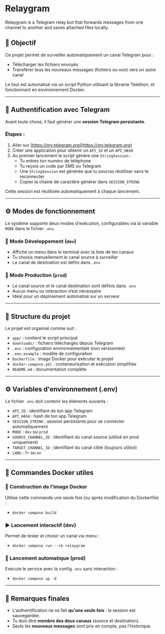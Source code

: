 # Relaygram
Relaygram is a Telegram relay bot that forwards messages from one channel to another and saves attached files locally.

## 🧠 Objectif

Ce projet permet de surveiller automatiquement un canal Telegram pour :
- Télécharger les fichiers envoyés
- Transférer tous les nouveaux messages (fichiers ou non) vers un autre canal

Le tout est automatisé via un script Python utilisant la librairie Telethon, et fonctionnant en environnement Docker.

---

## 🔐 Authentification avec Telegram

Avant toute chose, il faut générer une **session Telegram persistante**.

### Étapes :
1. Aller sur [https://my.telegram.org](https://my.telegram.org)
2. Créer une application pour obtenir un `API_ID` et un `API_HASH`
3. Au premier lancement le script génère une `StringSession` :
    - Tu entres ton numéro de téléphone
    - Tu reçois un code par SMS ou Telegram
    - Une `StringSession` est générée que tu pourras réutiliser sans te reconnecter
    - Copier la chaine de caractère générer dans `SESSION_STRING`
     
Cette session est réutilisée automatiquement à chaque lancement.

---

## ⚙️ Modes de fonctionnement

Le système supporte deux modes d'exécution, configurables via la variable `MODE` dans le fichier `.env`.

### 🧪 Mode Développement (`dev`)
- Affiche un menu dans le terminal avec la liste de tes canaux
- Tu choisis manuellement le canal source à surveiller
- Le canal de destination est défini dans `.env`

### 🚀 Mode Production (`prod`)
- Le canal source et le canal destination sont définis dans `.env`
- Aucun menu ou interaction n’est nécessaire
- Idéal pour un déploiement automatisé sur un serveur

---

## 📁 Structure du projet

Le projet est organisé comme suit :

- `app/` : contient le script principal
- `downloads/` : fichiers téléchargés depuis Telegram
- `.env` : configuration environnementale (non versionnée)
- `.env.example` : modèle de configuration
- `Dockerfile` : image Docker pour exécuter le projet
- `docker-compose.yml` : conteneurisation et exécution simplifiée
- `README.md` : documentation complète

---

## ⚙️ Variables d'environnement (.env)

Le fichier `.env` doit contenir les éléments suivants :

- `API_ID` : identifiant de ton app Telegram
- `API_HASH` : hash de ton app Telegram
- `SESSION_STRING` : session persistante pour se connecter automatiquement
- `MODE` : `dev` ou `prod`
- `SOURCE_CHANNEL_ID` : identifiant du canal source (utilisé en prod uniquement)
- `TARGET_CHANNEL_ID` : identifiant du canal cible (toujours utilisé)
- `LANG` : `fr` ou `en`

---

## 🐳 Commandes Docker utiles

### 🔧 Construction de l'image Docker

Utilise cette commande une seule fois (ou après modification du Dockerfile) :
- `docker compose build`

### ▶️ Lancement interactif (dev)

Permet de tester et choisir un canal via menu :
- `docker compose run --rm relaygram`

### 🚀 Lancement automatique (prod)

Exécute le service avec la config `.env` sans interaction :
- `docker compose up -d`

---

## 📝 Remarques finales

- L'authentification ne se fait **qu'une seule fois** : la session est sauvegardée.
- Tu dois être **membre des deux canaux** (source et destination).
- Seuls les **nouveaux messages** sont pris en compte, pas l'historique.
